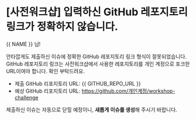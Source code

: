 # [사전워크샵] 입력하신 GitHub 레포지토리 링크가 정확하지 않습니다.

 {{ NAME }} 님!

안타깝게도 제출하신 이슈에 정확한 GitHub 레포지토리 링크 형식이 잘못되었습니다.  
GitHub 레포지토리 링크는 사전워크샵에서 사용한 레포지토리를 개인 계정으로 포크한 URL이여야 합니다. 확인 부탁드려요.

* 제출 GitHub 리포지토리 URL: {{ GITHUB_REPO_URL }}
* 예상 GitHub 리포지토리 URL: https://github.com/개인계정/workshop-challenge

제출하신 이슈는 자동으로 닫힐 예정이니, **새롭게 이슈를 생성**해 주시기 바랍니다.